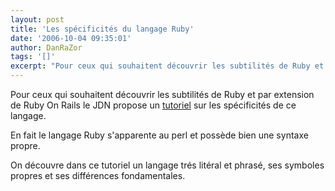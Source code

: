 ```yaml
---
layout: post
title: 'Les spécificités du langage Ruby'
date: '2006-10-04 09:35:01'
author: DanRaZor
tags: '[]'
excerpt: "Pour ceux qui souhaitent découvrir les subtilités de Ruby et par extension de Ruby On Rails   le JDN propose un [tutoriel](http://developpeur.journaldunet.com/tutoriel/ruby/061002-ruby-specificites/0.shtml) sur les spécificités de ce langage.  \n  \nEn fait le langage Ruby s'apparente au perl et possède bien une syntaxe propre.  \n  \nOn      …"
---
```


Pour ceux qui souhaitent découvrir les subtilités de Ruby et par extension de Ruby On Rails   le JDN propose un [tutoriel](http://developpeur.journaldunet.com/tutoriel/ruby/061002-ruby-specificites/0.shtml) sur les spécificités de ce langage.

En fait le langage Ruby s'apparente au perl et possède bien une syntaxe propre.

On découvre dans ce tutoriel un langage trés litéral et phrasé, ses symboles propres   et ses différences fondamentales.
